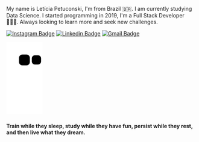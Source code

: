 My name is Letícia Petuconski, I'm from Brazil 🇧🇷. I am currently studying Data Science. I started programming in 2019, I'm a Full Stack Developer 👩🏻‍💻.
Always looking to learn more and seek new challenges.

[![Instagram Badge](https://img.shields.io/badge/-@letceadev-6633cc?style=flat-square&labelColor=6633cc&logo=instagram&logoColor=white&link=https://www.instagram.com/letceadev/)](https://www.instagram.com/letceadev/) 
[![Linkedin Badge](https://img.shields.io/badge/-Letícia%20Petuconski-6633cc?style=flat-square&logo=Linkedin&logoColor=white&link=https://www.linkedin.com/in/leticiapetuconski/)](https://www.linkedin.com/in/leticiapetuconski/) 
[![Gmail Badge](https://img.shields.io/badge/-leticiapetuconski@gmail.com-6633cc?style=flat-square&logo=Gmail&logoColor=white&link=mailto:leticiapetuconski@gmail.com)](mailto:leticiapetuconski@gmail.com)

![Snake animation](https://github.com/rafaballerini/rafaballerini/blob/output/github-contribution-grid-snake.svg)

#### Train while they sleep, study while they have fun, persist while they rest, and then live what they dream.
